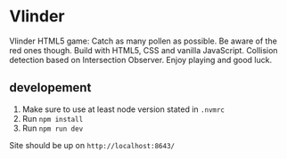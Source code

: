 # Vlinder
Vlinder HTML5 game: Catch as many pollen as possible. Be aware of the red ones though. Build with HTML5, CSS and vanilla JavaScript. Collision detection based on Intersection Observer. Enjoy playing and good luck.

## developement
1. Make sure to use at least node version stated in `.nvmrc` 
2. Run `npm install`
3. Run `npm run dev`

Site should be up on `http://localhost:8643/`
